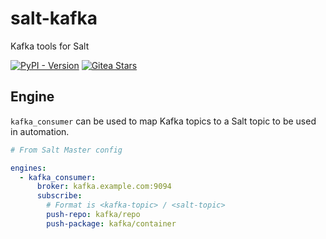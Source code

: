 # salt-kafka

Kafka tools for Salt

[![PyPI - Version](https://img.shields.io/pypi/v/salt-kafka)](https://pypi.org/project/salt-kafka/)
[![Gitea Stars](https://img.shields.io/gitea/stars/kfdm/salt-kafka?gitea_url=https://codeberg.org)](https://codeberg.org/kfdm/salt-kafka)

## Engine

`kafka_consumer` can be used to map Kafka topics to a Salt topic to be used in automation.

```yaml
# From Salt Master config

engines:
  - kafka_consumer:
      broker: kafka.example.com:9094
      subscribe:
        # Format is <kafka-topic> / <salt-topic>
        push-repo: kafka/repo
        push-package: kafka/container
```
